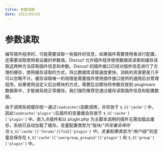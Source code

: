 ```yaml
---
title: 参数读取
date: 2012/05/03
---
```

# 参数读取
编写插件程序时，可能需要读取一些插件的信息，如果插件需要使用者进行配置，还需要读取使用者设置的参数值。Discuz! 允许插件程序使用数据库读取和缓存读取这两种方法获取插件信息和参数。Discuz! 的插件接口已经对插件信息进行了合理的缓存，使用缓存读取的方式，将比数据库读取速度更快，消耗的资源更是几乎可以忽略不计。缓存读取唯一的局限是需要插件使用插件接口提供的通用后台管理程序。如果使用自定义后台模块的方式，需要后台模块将参数存放到 pluginvars 数据表中，才能被系统正常缓存。我们强烈推荐您通过缓存读取插件信息和配置数据。

由于调用系统缓存统一通过`loadcache()`函数调用，并存放于 `$_G['cache']` 中，因此`loadcache('plugin')`后插件的变量缓会存放于 `$_G['cache']['plugin']` 中。嵌入点插件和以 plugin.php 为主脚本调用的插件无需加载此缓存，系统已自动加载了缓存。变量配置类型为“版块/_”的变量会保存在 `$_G['cache']['forums'][fid]['plugin']` 中。变量配置类型为“用户组/_”的变量会保存在 `$_G['cache']['usergroup_groupid']['plugin']` 和 `$_G['group']['plugin']` 中。